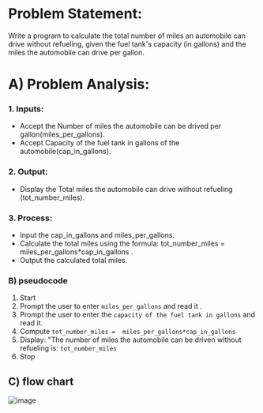 
#    Problem Statement: 
Write a program to calculate the total number of miles an automobile can drive without refueling, given the fuel tank's capacity (in gallons) and the miles the automobile can drive per gallon.
#  A) Problem Analysis:

### 1. Inputs:

 - Accept the Number of miles the automobile can be drived per gallon(miles_per_gallons).
 - Accept Capacity of the fuel tank in gallons of the automobile(cap_in_gallons).
### 2. Output:
- Display the Total miles the automobile can drive without refueling (tot_number_miles).
### 3. Process:

 - Input the cap_in_gallons and miles_per_gallons.
 - Calculate the total miles using the formula: 
          tot_number_miles = miles_per_gallons*cap_in_gallons .
 - Output the calculated total miles.
### B)  pseudocode
1. Start
2. Prompt the user to enter `miles_per_gallons` and read it .
4. Prompt the user to enter the `capacity of the fuel tank in gallons` and read it.
6. Compute `tot_number_miles =  miles_per_gallons*cap_in_gallons `
7. Display: "The number of miles the automobile can be driven without refueling is: `tot_number_miles`
8. Stop
## C) flow chart
![image](https://github.com/user-attachments/assets/bfcf42d8-d961-4c1e-a8f3-1fe115c8f53a)
